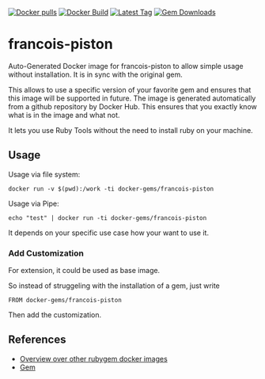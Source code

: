 [![Docker pulls](https://img.shields.io/docker/pulls/rubygem/francois-piston.svg)](https://hub.docker.com/r/rubygem/francois-piston/)
[![Docker Build](https://img.shields.io/docker/automated/rubygem/francois-piston.svg)](https://hub.docker.com/r/rubygem/francois-piston/)
[![Latest Tag](https://img.shields.io/github/tag/docker-rubygem/francois-piston.svg)](https://hub.docker.com/r/rubygem/francois-piston/)
[![Gem Downloads](https://img.shields.io/gem/dt/francois-piston.svg)](https://rubygems.org/gems/francois-piston/)
# francois-piston

Auto-Generated Docker image for francois-piston to allow simple usage without installation.
It is in sync with the original gem.

This allows to use a specific version of your favorite gem and ensures that this image will be supported in future.
The image is generated automatically from a github repository by Docker Hub.
This ensures that you exactly know what is in the image and what not.

It lets you use Ruby Tools without the need to install ruby on your machine.

## Usage

Usage via file system:

`docker run -v $(pwd):/work -ti docker-gems/francois-piston`

Usage via Pipe:

`echo "test" | docker run -ti docker-gems/francois-piston`

It depends on your specific use case how your want to use it.

### Add Customization

For extension, it could be used as base image.

So instead of struggeling with the installation of a gem, just write

`FROM docker-gems/francois-piston`

Then add the customization.

## References

 - [Overview over other rubygem docker images](https://github.com/thinkbot/docker-rubygem)
 - [Gem](https://rubygems.org/gems/francois-piston/)
